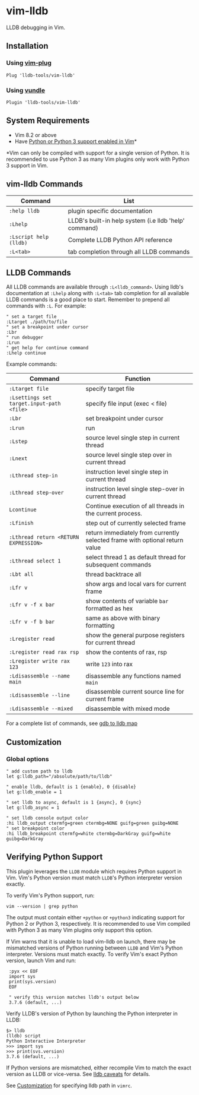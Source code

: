 vim-lldb
========

LLDB debugging in Vim.


Installation
------------

### Using [vim-plug](https://github.com/junegunn/vim-plug)

```vim
Plug 'lldb-tools/vim-lldb'
```

### Using [vundle](https://github.com/VundleVim/Vundle.Vim)

```vim
Plugin 'lldb-tools/vim-lldb'
```

System Requirements
-------------------

- Vim 8.2 or above
- Have [Python or Python 3 support enabled in Vim](#verifying-python-support)*

*Vim can only be compiled with support for a single version of Python. It is recommended to use Python 3 as many Vim plugins only work with Python 3 support in Vim.

vim-lldb Commands
--------

| Command           | List                                                                    |
| ---               | ---                                                                     |
| `:help lldb`      | plugin specific documentation                                           |
| `:Lhelp`          | LLDB's built-in help system (i.e lldb 'help' command)                   |
| `:Lscript help (lldb)` | Complete LLDB Python API reference                                |
| `:L<tab>`         | tab completion through all LLDB commands                                |



LLDB Commands
-------------

All LLDB commands are available through `:L<lldb_command>`. Using lldb's documentation at `:Lhelp` along with `:L<tab>` tab completion for all available LLDB commands is a good place to start. Remember to prepend all commands with `:L`.
For example:

```vim
" set a target file
:Ltarget ./path/to/file
" set a breakpoint under cursor
:Lbr
" run debugger
:Lrun
" get help for continue command
:Lhelp continue
```

Example commands:


| Command           | Function                                                                    |
| ---               | ---                                                                     |
| `:Ltarget file`   | specify target file                                                     |
| `:Lsettings set target.input-path <file>` | specify file input (exec < file)                |
| `:Lbr`            | set breakpoint under cursor                                             |
| `:Lrun`           | run                                                                     |
| `:Lstep`          | source level single step in current thread                              |
| `:Lnext`          | source level single step over in current thread                         |
| `:Lthread step-in` | instruction level single step in current thread                         |
| `:Lthread step-over` | instruction level single step-over in current thread                    |
| `Lcontinue`       | Continue execution of all threads in the current process.               |
| `:Lfinish`        | step out of currently selected frame                                    |
| `:Lthread return <RETURN EXPRESSION>`| return immediately from currently selected frame with optional return value |
| `:Lthread select 1`| select thread 1 as default thread for subsequent commands              |
| `:Lbt all`         | thread backtrace all                                                   |
| `:Lfr v`          | show args and local vars for current frame                              |
| `:Lfr v -f x bar` | show contents of variable `bar` formatted as hex                        |
| `:Lfr v -f b bar` | same as above with binary formatting                                    |
| `:Lregister read`  | show the general purpose registers for current thread                  |
| `:Lregister read rax rsp`  | show the contents of rax, rsp                                  |
| `:Lregister write rax 123`  | write `123` into rax                                          |
| `:Ldisassemble --name main` | disassemble any functions named `main`                        |
| `:Ldisassemble --line` | disassemble current source line for current frame                  |
| `:Ldisassemble --mixed` | disassemble with mixed mode                                       |



For a complete list of commands, see [gdb to lldb map](https://lldb.llvm.org/use/map.html)


Customization
-------------

### Global options


```vim
" add custom path to lldb
let g:lldb_path="/absolute/path/to/lldb"
```

```vim
" enable lldb, default is 1 {enable}, 0 {disable}
let g:lldb_enable = 1
```

```vim
" set lldb to async, default is 1 {async}, 0 {sync}
let g:lldb_async = 1
```

```vim
" set lldb console output color
:hi lldb_output ctermfg=green ctermbg=NONE guifg=green guibg=NONE
" set breakpoint color
:hi lldb_breakpoint ctermfg=white ctermbg=DarkGray guifg=white guibg=DarkGray
```


Verifying Python Support
------------------------

This plugin leverages the `LLDB` module which requires Python support in Vim. Vim's Python version must match `LLDB`'s Python interpreter version exactly.

To verify Vim's Python support, run:

    vim --version | grep python

The output must contain either `+python` or `+python3` indicating support for Python 2 or Python 3, respectively. It is recommended to use Vim compiled with Python 3 as many Vim plugins only support this option.

If Vim warns that it is unable to load vim-lldb on launch, there may be mismatched versions of Python running between `LLDB` and Vim's Python interpreter. Versions must match exactly. To verify Vim's exact Python version, launch Vim and run: 
 
     :pyx << EOF
     import sys
     print(sys.version)
     EOF
     
     " verify this version matches lldb's output below
     3.7.6 (default, ...)



Verify LLDB's version of Python by launching the Python interpreter in LLDB: 

    $> lldb
    (lldb) script
    Python Interactive Interpreter
    >>> import sys
    >>> print(svs.version)
    3.7.6 (default, ...)


If Python versions are mismatched, either recompile Vim to match the exact version as LLDB or vice-versa. See [lldb caveats](https://lldb.llvm.org/resources/caveats.html) for details.

See [Customization](#customization) for specifying lldb path in `vimrc`.


